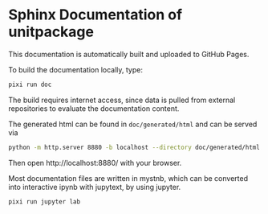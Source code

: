 # Sphinx Documentation of unitpackage

This documentation is automatically built and uploaded to GitHub Pages.

To build the documentation locally, type:

```sh
pixi run doc
```

The build requires internet access, since data is pulled from
external repositories to evaluate the documentation content.

The generated html can be found in `doc/generated/html` and can be served via

```sh
python -m http.server 8880 -b localhost --directory doc/generated/html &
```

Then open http://localhost:8880/ with your browser.

Most documentation files are written in mystnb, which can be converted into interactive ipynb with jupytext, by using jupyter.

```sh
pixi run jupyter lab
```
